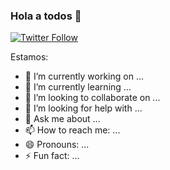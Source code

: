 ### Hola a todos 👋

[![Twitter Follow](https://img.shields.io/twitter/follow/freddygmassa?color=%231DA1F2&label=Twitter&style=social)](https://twitter.com/FreddyGMassa)

Estamos:

- 🔭 I’m currently working on ...
- 🌱 I’m currently learning ...
- 👯 I’m looking to collaborate on ...
- 🤔 I’m looking for help with ...
- 💬 Ask me about ...
- 📫 How to reach me: ...
- 😄 Pronouns: ...
- ⚡ Fun fact: ...




